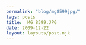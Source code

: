 ```yaml
---
permalink: "blog/mg8599jpg/"
tags: posts
title: _MG_8599.JPG
date: 2009-12-22
layout: layouts/post.njk
---
```


